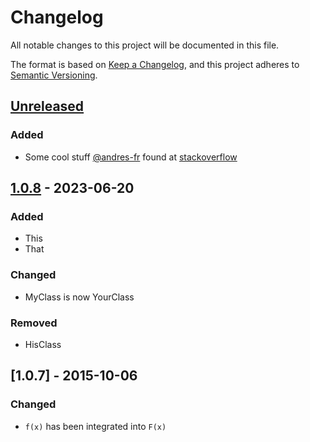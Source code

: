 # Changelog
All notable changes to this project will be documented in this file.

The format is based on [Keep a Changelog](https://keepachangelog.com/en/1.0.0/),
and this project adheres to [Semantic Versioning](https://semver.org/spec/v2.0.0.html).



## [Unreleased](https://github.com/andres-fr/python3-template/compare/v1.0.8...HEAD)
### Added
- Some cool stuff [@andres-fr](https://github.com/andres-fr) found at [stackoverflow](https://www.stackoverflow.com)

## [1.0.8](https://github.com/andres-fr/python3-template/compare/v1.0.7...v1.0.8) - 2023-06-20
### Added
- This
- That

### Changed
- MyClass is now YourClass

### Removed
- HisClass

## [1.0.7] - 2015-10-06
### Changed
- `f(x)` has been integrated into `F(x)`
